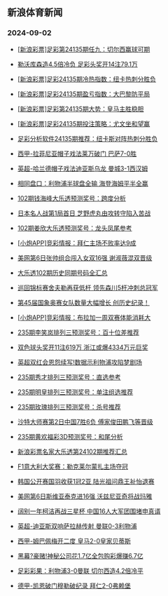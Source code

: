 ## 新浪体育新闻 
### 2024-09-02

+ [[新浪彩票]足彩第24135期任九：切尔西赢球可期](https://sports.sina.com.cn/l/2024-09-01/doc-incmrais5369855.shtml)

+ [勒沃库森造4.5倍冷负 足彩头奖开14注79.1万](https://sports.sina.com.cn/l/2024-09-01/doc-incmraix9257722.shtml)

+ [[新浪彩票]足彩24135期冷热指数：纽卡热刺分胜负](https://sports.sina.com.cn/l/2024-09-01/doc-incmraiw2483529.shtml)

+ [[新浪彩票]足彩24135期盈亏指数：大巴黎防平局](https://sports.sina.com.cn/l/2024-09-01/doc-incmraiu2125258.shtml)

+ [[新浪彩票]足彩第24135期大势：皇马主胜稳胆](https://sports.sina.com.cn/l/2024-09-01/doc-incmrais5369618.shtml)

+ [[新浪彩票]足彩24135期投注策略：尤文坐和望赢](https://sports.sina.com.cn/l/2024-09-01/doc-incmrais5370285.shtml)

+ [足彩分析软件24135期推荐：纽卡斯对阵热刺分胜负](https://sports.sina.com.cn/l/2024-09-01/doc-incmraix9261161.shtml)

+ [西甲-拉菲尼亚帽子戏法莱万破门 巴萨7-0胜](https://sports.sina.com.cn/g/laliga/2024-09-01/doc-incmrais5377554.shtml)

+ [英超-哈兰德帽子戏法迪亚斯乌龙 曼城3-1西汉姆](https://sports.sina.com.cn/g/pl/2024-09-01/doc-incmraiu2127139.shtml)

+ [相同盘口：利物浦半球盘全输 海登海姆平半全赢](https://sports.sina.com.cn/l/2024-09-01/doc-incmrhrv9144528.shtml)

+ [102期钱海峰大乐透预测奖号：跨度分析](https://sports.sina.com.cn/l/2024-09-01/doc-incmrtfk5066855.shtml)

+ [日本名人战第1局首日 芝野虎丸由攻转守陷入苦战](https://sports.sina.com.cn/go/2024-09-01/doc-incmrhrq5272928.shtml)

+ [102期姜欣大乐透预测奖号：龙头凤尾参考](https://sports.sina.com.cn/l/2024-09-01/doc-incmrtfr8948958.shtml)

+ [[小炮APP]竞彩情报：拜仁主场不败率达9成](https://sports.sina.com.cn/l/2024-09-01/doc-incmrhrv9153771.shtml)

+ [美网第6日张帅组合闯入女双16强 谢淑薇混双晋级](https://sports.sina.com.cn/tennis/china/2024-09-01/doc-incmrnxs2270697.shtml)

+ [大乐透102期历史同期号码全汇总](https://sports.sina.com.cn/l/2024-09-01/doc-incmrnxs2271483.shtml)

+ [巡回锦标赛舍夫勒再获低杆 领先森川5杆冲刺总冠军](https://sports.sina.com.cn/golf/pgatour/2024-09-01/doc-incmrhru2372196.shtml)

+ [第45届国象奥赛女队数量大幅增长 创历史纪录！](https://sports.sina.com.cn/go/2024-09-01/doc-incmrhru2377292.shtml)

+ [[小炮APP]竞彩情报：布拉加一周双赛体能消耗大](https://sports.sina.com.cn/l/2024-09-01/doc-incmrhru2381656.shtml)

+ [235期李笑岚排列三预测奖号：百十位差推荐](https://sports.sina.com.cn/l/2024-09-01/doc-incmrtfq2180320.shtml)

+ [双色球头奖开11注619万 浙江或爆4334万元巨奖](https://sports.sina.com.cn/l/2024-09-01/doc-incmsqmf8520014.shtml)

+ [英超双红会恩怨续写!数据示利物浦攻陷梦剧场](https://sports.sina.com.cn/l/2024-09-01/doc-incmraix9254669.shtml)

+ [235期秀才排列三预测奖号：直选参考](https://sports.sina.com.cn/l/2024-09-01/doc-incmrtfr8956671.shtml)

+ [235期明皇排列三预测奖号：单注组选推荐](https://sports.sina.com.cn/l/2024-09-01/doc-incmrtfk5074888.shtml)

+ [235期玫瑰排列三预测奖号：杀号推荐](https://sports.sina.com.cn/l/2024-09-01/doc-incmrtfn1829722.shtml)

+ [沙特大师赛第2日中国7胜6负 傅家俊田鹏飞等晋级](https://sports.sina.com.cn/others/snooker/2024-09-01/doc-incmrhru2374353.shtml)

+ [235期黄欢福彩3D预测奖号：和尾分析](https://sports.sina.com.cn/l/2024-09-01/doc-incmrtfq2178513.shtml)

+ [新浪彩票名家大乐透第24102期推荐汇总](https://sports.sina.com.cn/l/2024-09-01/doc-incmrnxt9046307.shtml)

+ [F1意大利大奖赛：勒克莱尔蒙扎主场夺冠](https://sports.sina.com.cn/motorracing/f1/newsall/2024-09-01/doc-incmskci8646560.shtml)

+ [韩国公开赛国羽收获1冠2亚 陆光祖问鼎王祉怡退赛](https://sports.sina.com.cn/others/badmin/2024-09-01/doc-incmrtfk5072329.shtml)

+ [美网第6日斯维亚泰克进16强 沃兹尼亚奇将战玛雅](https://sports.sina.com.cn/tennis/wta/2024-09-01/doc-incmrnxs2287896.shtml)

+ [阔别一年柯洁再战三星杯 中国16人大军团围堵申真谞](https://sports.sina.com.cn/go/2024-09-01/doc-incmrhrq5269240.shtml)

+ [英超-迪亚斯双响萨拉赫传射 曼联0-3利物浦](https://sports.sina.com.cn/g/pl/2024-09-02/doc-incmtfhu1082277.shtml)

+ [西甲-姆巴佩梅开二度 皇马2-0皇家贝蒂斯](https://sports.sina.com.cn/g/laliga/2024-09-02/doc-incmtfhu1083629.shtml)

+ [黑幕?豪赌!神秘公司花1.7亿全包购彩爆赚6.7亿](https://sports.sina.com.cn/l/2024-09-02/doc-incmtfhw1447367.shtml)

+ [足彩彩果：利物浦3-0曼联 切尔西造4.2倍冷平](https://sports.sina.com.cn/l/2024-09-02/doc-incmtfhw1449491.shtml)

+ [德甲-凯恩破门穆勒破纪录 拜仁2-0弗赖堡](https://sports.sina.com.cn/global/germany/2024-09-02/doc-incmtfhu1085218.shtml)


